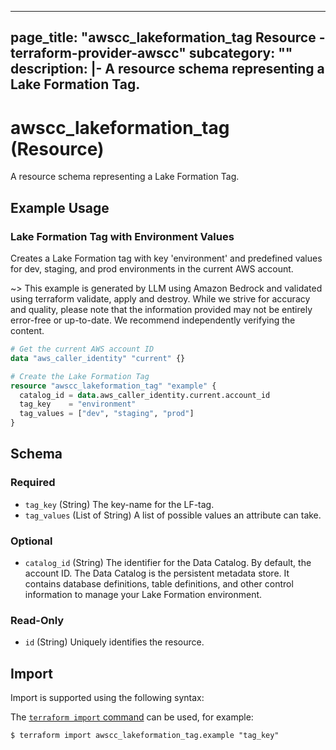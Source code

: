 
---
page_title: "awscc_lakeformation_tag Resource - terraform-provider-awscc"
subcategory: ""
description: |-
  A resource schema representing a Lake Formation Tag.
---

# awscc_lakeformation_tag (Resource)

A resource schema representing a Lake Formation Tag.

## Example Usage

### Lake Formation Tag with Environment Values

Creates a Lake Formation tag with key 'environment' and predefined values for dev, staging, and prod environments in the current AWS account.

~> This example is generated by LLM using Amazon Bedrock and validated using terraform validate, apply and destroy. While we strive for accuracy and quality, please note that the information provided may not be entirely error-free or up-to-date. We recommend independently verifying the content.

```terraform
# Get the current AWS account ID
data "aws_caller_identity" "current" {}

# Create the Lake Formation Tag
resource "awscc_lakeformation_tag" "example" {
  catalog_id = data.aws_caller_identity.current.account_id
  tag_key    = "environment"
  tag_values = ["dev", "staging", "prod"]
}
```

<!-- schema generated by tfplugindocs -->
## Schema

### Required

- `tag_key` (String) The key-name for the LF-tag.
- `tag_values` (List of String) A list of possible values an attribute can take.

### Optional

- `catalog_id` (String) The identifier for the Data Catalog. By default, the account ID. The Data Catalog is the persistent metadata store. It contains database definitions, table definitions, and other control information to manage your Lake Formation environment.

### Read-Only

- `id` (String) Uniquely identifies the resource.

## Import

Import is supported using the following syntax:

The [`terraform import` command](https://developer.hashicorp.com/terraform/cli/commands/import) can be used, for example:

```shell
$ terraform import awscc_lakeformation_tag.example "tag_key"
```
